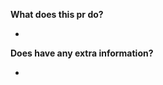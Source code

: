 <!-- required -->

**What does this pr do?**

- 

<!-- optional, if none, please leave a "NONE" at below -->

**Does have any extra information?**

- 

